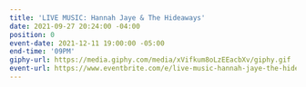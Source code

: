 ```yaml
---
title: 'LIVE MUSIC: Hannah Jaye & The Hideaways'
date: 2021-09-27 20:24:00 -04:00
position: 0
event-date: 2021-12-11 19:00:00 -05:00
end-time: '09PM'
giphy-url: https://media.giphy.com/media/xVifkum8oLzEEacbXv/giphy.gif
event-url: https://www.eventbrite.com/e/live-music-hannah-jaye-the-hideaways-tickets-209298275777
---
```


